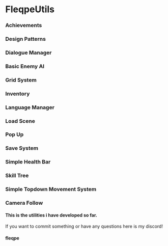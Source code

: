 # FleqpeUtils
### Achievements
### Design Patterns
### Dialogue Manager
### Basic Enemy AI
### Grid System
### Inventory
### Language Manager
### Load Scene
### Pop Up
### Save System 
### Simple Health Bar 
### Skill Tree 
### Simple Topdown Movement System
### Camera Follow
#### This is the utilities i have developed so far.
If you want to commit something or have any questions here is my discord!
#### fleqpe
